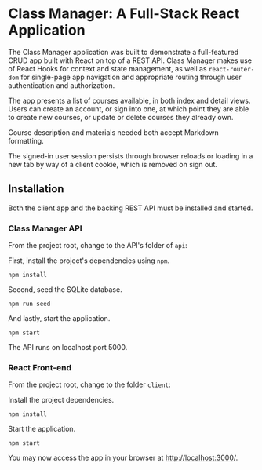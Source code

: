 # Class Manager: A Full-Stack React Application

The Class Manager application was built to demonstrate a full-featured CRUD app built with React on top of a REST API. Class Manager makes use of React Hooks for context and state management, as well as `react-router-dom` for single-page app navigation and appropriate routing through user authentication and authorization.

The app presents a list of courses available, in both index and detail views. Users can create an account, or sign into one, at which point they are able to create new courses, or update or delete courses they already own.

Course description and materials needed both accept Markdown formatting.

The signed-in user session persists through browser reloads or loading in a new tab by way of a client cookie, which is removed on sign out.

## Installation

Both the client app and the backing REST API must be installed and started.

### Class Manager API

From the project root, change to the API's folder of `api`:

First, install the project's dependencies using `npm`.

```
npm install

```

Second, seed the SQLite database.

```
npm run seed
```

And lastly, start the application.

```
npm start
```

The API runs on localhost port 5000.

### React Front-end

From the project root, change to the folder `client`:

Install the project dependencies.

```
npm install

```

Start the application.

```
npm start
```

You may now access the app in your browser at [http://localhost:3000/](http://localhost:3000/).